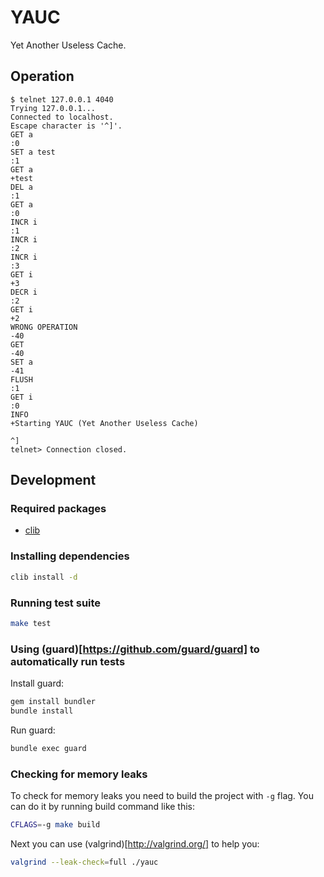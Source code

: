 # YAUC

Yet Another Useless Cache.

## Operation

```
$ telnet 127.0.0.1 4040
Trying 127.0.0.1...
Connected to localhost.
Escape character is '^]'.
GET a
:0
SET a test
:1
GET a
+test
DEL a
:1
GET a
:0
INCR i
:1
INCR i
:2
INCR i
:3
GET i
+3
DECR i
:2
GET i
+2
WRONG OPERATION
-40
GET
-40
SET a
-41
FLUSH
:1
GET i
:0
INFO
+Starting YAUC (Yet Another Useless Cache)

^]
telnet> Connection closed.
```

## Development

### Required packages

* [clib](https://github.com/clibs/clib)

### Installing dependencies

```bash
clib install -d
```

### Running test suite

```bash
make test
```

### Using (guard)[https://github.com/guard/guard] to automatically run tests

Install guard:

```bash
gem install bundler
bundle install
```

Run guard:

```bash
bundle exec guard
```

### Checking for memory leaks

To check for memory leaks you need to build the project with `-g` flag. You can do it by running build
command like this:

```bash
CFLAGS=-g make build
```

Next you can use (valgrind)[http://valgrind.org/] to help you:

```bash
valgrind --leak-check=full ./yauc
```
